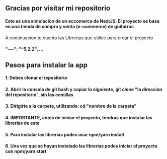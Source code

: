 ## Gracias por visitar mi repositorio
#### Esto es una simulacion de un eccomerce de NextJS. El proyecto se basa en una tienda de compra y venta (e-commerce) de guitarras 
A continuacion te cuento las Librerías que utilice para crear el proyecto

#### "---": "^5.2.2", ...



## Pasos para instalar la app

#### 1. Debes clonar el repositorio
#### 2. Abrir la consola de git bash y copiar lo siguiente, git clone "la direccion del repositorio", sin las comillas
#### 3. Dirigirte a la carpeta, utilizando: cd "nombre de la carpeta"
#### 4. IMPORTANTE, antes de iniciar el proyecto, tendras que instalar las librerias de este
#### 5. Para instalar las librerias podes usar npm/yarn install
#### 6. Una vez que se hayan instalado las librerias podes iniciar el proyecto con npm/yarn start
